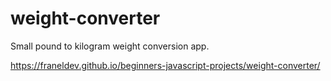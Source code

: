 # weight-converter

Small pound to kilogram weight conversion app.

https://franeldev.github.io/beginners-javascript-projects/weight-converter/